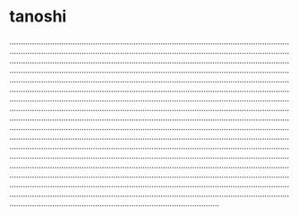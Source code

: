 # tanoshi

.........................................................................................................................................................................................................................................................................................................................................................................................................................................................................................................................................................................................................................................................................................................................................................................................................................................................................................................................................................................................................................................................................................................................................................................................................................................................................................................................................................................................................................................................................................................................................................................................................................................................................................................................................................................................................................................................................................................................................................................................................................................................................................................................................................................................................................................................................................